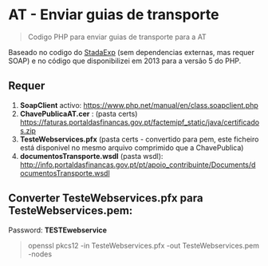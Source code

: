 # AT - Enviar guias de transporte

> Codigo PHP para enviar guias de transporte para a AT


Baseado no codigo do [StadaExp](https://www.portugal-a-programar.pt/forums/topic/57734-utilizar-webservices-da-at/?do=findComment&comment=609688) (sem dependencias externas, mas requer SOAP)
e no código que disponibilizei em 2013 para a versão 5 do PHP.

## Requer

1. **SoapClient** activo: https://www.php.net/manual/en/class.soapclient.php
2. **ChavePublicaAT.cer** : (pasta certs) https://faturas.portaldasfinancas.gov.pt/factemipf_static/java/certificados.zip
3. **TesteWebservices.pfx** (pasta certs - convertido para pem, este ficheiro está disponivel no mesmo arquivo comprimido que a ChavePublica) 
4. **documentosTransporte.wsdl** (pasta wsdl):  http://info.portaldasfinancas.gov.pt/pt/apoio_contribuinte/Documents/documentosTransporte.wsdl


## Converter TesteWebservices.pfx para TesteWebservices.pem: 

Password: **TESTEwebservice**

> openssl pkcs12 -in TesteWebservices.pfx -out TesteWebservices.pem -nodes

